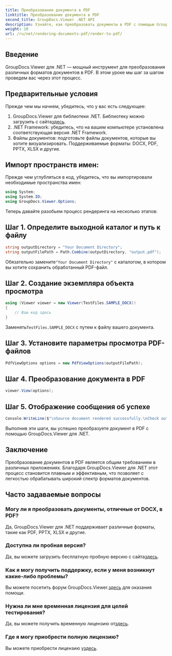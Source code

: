 ```yaml
---
title: Преобразование документа в PDF
linktitle: Преобразование документа в PDF
second_title: GroupDocs.Viewer .NET API
description: Узнайте, как преобразовать документы в PDF с помощью GroupDocs.Viewer для .NET. Пошаговое руководство с предварительными условиями и часто задаваемыми вопросами.
weight: 10
url: /ru/net/rendering-documents-pdf/render-to-pdf/
---
```

## Введение
GroupDocs.Viewer для .NET — мощный инструмент для преобразования различных форматов документов в PDF. В этом уроке мы шаг за шагом проведем вас через этот процесс.
## Предварительные условия

Прежде чем мы начнем, убедитесь, что у вас есть следующее:
1.  GroupDocs.Viewer для библиотеки .NET. Библиотеку можно загрузить с сайта[здесь](https://releases.groupdocs.com/viewer/net/).
2. .NET Framework: убедитесь, что на вашем компьютере установлена соответствующая версия .NET Framework.
3. Файлы документов: подготовьте файлы документов, которые вы хотите визуализировать. Поддерживаемые форматы: DOCX, PDF, PPTX, XLSX и другие.

## Импорт пространств имен:
Прежде чем углубляться в код, убедитесь, что вы импортировали необходимые пространства имен:
```csharp
using System;
using System.IO;
using GroupDocs.Viewer.Options;
```

Теперь давайте разобьем процесс рендеринга на несколько этапов:
## Шаг 1. Определите выходной каталог и путь к файлу
```csharp
string outputDirectory = "Your Document Directory";
string outputFilePath = Path.Combine(outputDirectory, "output.pdf");
```
 Обязательно замените`"Your Document Directory"` с каталогом, в котором вы хотите сохранить обработанный PDF-файл.
## Шаг 2. Создание экземпляра объекта просмотра
```csharp
using (Viewer viewer = new Viewer(TestFiles.SAMPLE_DOCX))
{
    // Ваш код здесь
}
```
 Заменять`TestFiles.SAMPLE_DOCX` с путем к файлу вашего документа.
## Шаг 3. Установите параметры просмотра PDF-файлов
```csharp
PdfViewOptions options = new PdfViewOptions(outputFilePath);
```
## Шаг 4. Преобразование документа в PDF
```csharp
viewer.View(options);
```
## Шаг 5. Отображение сообщения об успехе
```csharp
Console.WriteLine($"\nSource document rendered successfully.\nCheck output in {outputDirectory}.");
```
Выполнив эти шаги, вы успешно преобразуете документ в PDF с помощью GroupDocs.Viewer для .NET.

## Заключение
Преобразование документов в PDF является общим требованием в различных приложениях. Благодаря GroupDocs.Viewer для .NET этот процесс становится плавным и эффективным, что позволяет с легкостью обрабатывать широкий спектр форматов документов.
## Часто задаваемые вопросы
### Могу ли я преобразовать документы, отличные от DOCX, в PDF?
Да, GroupDocs.Viewer для .NET поддерживает различные форматы, такие как PDF, PPTX, XLSX и другие.
### Доступна ли пробная версия?
 Да, вы можете загрузить бесплатную пробную версию с сайта[здесь](https://releases.groupdocs.com/).
### Как я могу получить поддержку, если у меня возникнут какие-либо проблемы?
 Вы можете посетить форум GroupDocs.Viewer.[здесь](https://forum.groupdocs.com/c/viewer/9) для оказания помощи.
### Нужна ли мне временная лицензия для целей тестирования?
 Да, вы можете получить временную лицензию от[здесь](https://purchase.groupdocs.com/temporary-license/).
### Где я могу приобрести полную лицензию?
 Вы можете приобрести лицензию у[здесь](https://purchase.groupdocs.com/buy).